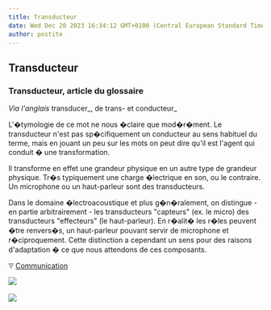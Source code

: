 ```yaml
---
title: Transducteur
date: Wed Dec 20 2023 16:34:12 GMT+0100 (Central European Standard Time)
author: postite
---
```


## Transducteur
### Transducteur, article du glossaire
 _Via l'anglais_ transducer_, de trans- et conducteur_

L'�tymologie de ce mot ne nous �claire que mod�r�ment. Le transducteur n'est pas sp�cifiquement un conducteur au sens habituel du terme, mais en jouant un peu sur les mots on peut dire qu'il est l'agent qui conduit � une transformation.

Il transforme en effet une grandeur physique en un autre type de grandeur physique. Tr�s typiquement une charge �lectrique en son, ou le contraire. Un microphone ou un haut-parleur sont des transducteurs.

Dans le domaine �lectroacoustique et plus g�n�ralement, on distingue - en partie arbitrairement - les transducteurs "capteurs" (ex. le micro) des transducteurs "effecteurs" (le haut-parleur). En r�alit� les r�les peuvent �tre renvers�s, un haut-parleur pouvant servir de microphone et r�ciproquement. Cette distinction a cependant un sens pour des raisons d'adaptation � ce que nous attendons de ces composants.



![](images/flechebas.gif) [Communication](http://www.artrealite.com/annonceurs.htm) 

[![](https://cbonvin.fr/sites/regie.artrealite.com/visuels/campagne1.png)](index-2.html#20131014)

![](https://cbonvin.fr/sites/regie.artrealite.com/visuels/campagne2.png)